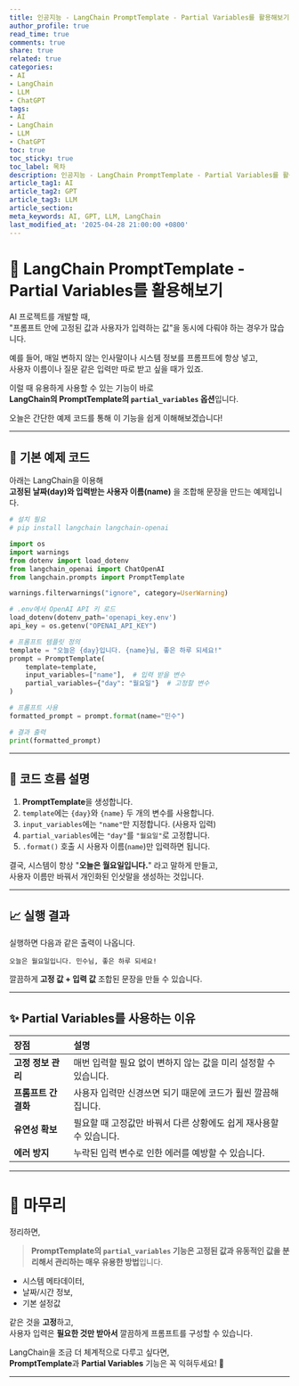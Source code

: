 ```yaml
---
title: 인공지능 - LangChain PromptTemplate - Partial Variables를 활용해보기
author_profile: true
read_time: true
comments: true
share: true
related: true
categories:
- AI
- LangChain
- LLM
- ChatGPT
tags:
- AI
- LangChain
- LLM
- ChatGPT
toc: true
toc_sticky: true
toc_label: 목차
description: 인공지능 - LangChain PromptTemplate - Partial Variables를 활용해보기
article_tag1: AI
article_tag2: GPT
article_tag3: LLM
article_section: 
meta_keywords: AI, GPT, LLM, LangChain
last_modified_at: '2025-04-28 21:00:00 +0800'
---
```



# 📝 LangChain PromptTemplate - Partial Variables를 활용해보기

AI 프로젝트를 개발할 때,  
"프롬프트 안에 고정된 값과 사용자가 입력하는 값"을 동시에 다뤄야 하는 경우가 많습니다.

예를 들어, 매일 변하지 않는 인사말이나 시스템 정보를 프롬프트에 항상 넣고,  
사용자 이름이나 질문 같은 입력만 따로 받고 싶을 때가 있죠.

이럴 때 유용하게 사용할 수 있는 기능이 바로  
**LangChain의 PromptTemplate의 `partial_variables` 옵션**입니다.

오늘은 간단한 예제 코드를 통해 이 기능을 쉽게 이해해보겠습니다!

---

## 📄 기본 예제 코드

아래는 LangChain을 이용해  
**고정된 날짜(day)와 입력받는 사용자 이름(name)** 을 조합해 문장을 만드는 예제입니다.

```python
# 설치 필요
# pip install langchain langchain-openai

import os
import warnings
from dotenv import load_dotenv
from langchain_openai import ChatOpenAI
from langchain.prompts import PromptTemplate

warnings.filterwarnings("ignore", category=UserWarning)

# .env에서 OpenAI API 키 로드
load_dotenv(dotenv_path='openapi_key.env')
api_key = os.getenv("OPENAI_API_KEY")

# 프롬프트 템플릿 정의
template = "오늘은 {day}입니다. {name}님, 좋은 하루 되세요!"
prompt = PromptTemplate(
    template=template,
    input_variables=["name"],  # 입력 받을 변수
    partial_variables={"day": "월요일"}  # 고정할 변수
)

# 프롬프트 사용
formatted_prompt = prompt.format(name="민수")

# 결과 출력
print(formatted_prompt)
```

---

## 🧩 코드 흐름 설명

1. **PromptTemplate**을 생성합니다.
2. `template`에는 `{day}`와 `{name}` 두 개의 변수를 사용합니다.
3. `input_variables`에는 `"name"`만 지정합니다. (사용자 입력)
4. `partial_variables`에는 `"day"`를 `"월요일"`로 고정합니다.
5. `.format()` 호출 시 사용자 이름(`name`)만 입력하면 됩니다.

결국, 시스템이 항상 "**오늘은 월요일입니다.**" 라고 말하게 만들고,  
사용자 이름만 바꿔서 개인화된 인삿말을 생성하는 것입니다.

---

## 📈 실행 결과

실행하면 다음과 같은 출력이 나옵니다.

```plaintext
오늘은 월요일입니다. 민수님, 좋은 하루 되세요!
```

깔끔하게 **고정 값 + 입력 값** 조합된 문장을 만들 수 있습니다.

---

## ✨ Partial Variables를 사용하는 이유

| 장점 | 설명 |
|:---|:---|
| **고정 정보 관리** | 매번 입력할 필요 없이 변하지 않는 값을 미리 설정할 수 있습니다. |
| **프롬프트 간결화** | 사용자 입력만 신경쓰면 되기 때문에 코드가 훨씬 깔끔해집니다. |
| **유연성 확보** | 필요할 때 고정값만 바꿔서 다른 상황에도 쉽게 재사용할 수 있습니다. |
| **에러 방지** | 누락된 입력 변수로 인한 에러를 예방할 수 있습니다. |

---

# 📝 마무리

정리하면,  
> **PromptTemplate의 `partial_variables` 기능은 고정된 값과 유동적인 값을 분리해서 관리하는 매우 유용한 방법**입니다.

- 시스템 메타데이터,
- 날짜/시간 정보,
- 기본 설정값

같은 것을 **고정**하고,  
사용자 입력은 **필요한 것만 받아서** 깔끔하게 프롬프트를 구성할 수 있습니다.

LangChain을 조금 더 체계적으로 다루고 싶다면,  
**PromptTemplate**과 **Partial Variables** 기능은 꼭 익혀두세요! 🚀

---